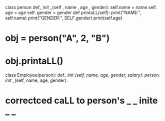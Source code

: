 class person 
   def_ _init_ _(self , name , age , gender):
      self.name = name
      self. age = age 
      self. gender = gender 
def printaLL(self):
      print("NAME:", self.name)
      print("GENDER:", SELF.gender)
      print(self.age)
# obj = person("A", 2, "B")
# obj.printaLL()
class Employee(person):
    def_ _init_ _(self, name, age, gender, salary):
      person._ _init_ _(self, name, age, gender):
# correctced caLL to person's _ _ inite _ _ 


      
